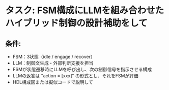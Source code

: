 # タスク: FSM構成にLLMを組み合わせたハイブリッド制御の設計補助をして
## 条件:
- FSM：3状態（idle / engage / recover）
- LLM：制御文生成・外部判断支援を担当
- FSMが状態遷移時にLLMを呼び出し、次の制御信号を指示させる構成
- LLMの返答は "action = [xxx]" の形式とし、それをFSMが評価
- HDL構成図または擬似コードで説明して
